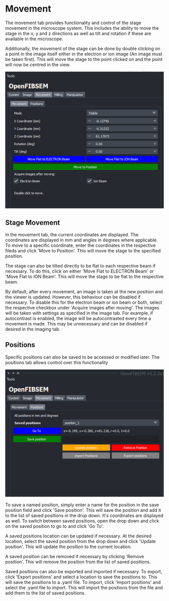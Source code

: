 # Movement

The movement tab provides functionality and control of the stage movement in the microscope system. This includes the ability to move the stage in the x, y and z directions as well as tilt and rotation if these are available in the microscope. 

Additionally, the movement of the stage can be done by double clicking on a point in the image itself either in the electron or ion image (An image must be taken first). This will move the stage to the point clicked on and the point will now be centred in the view.

![movement_tab](../img/user_guide/movement/movement_tab.png)

## Stage Movement

In the movement tab, the current coordinates are displayed. The coordinates are displayed in mm and angles in degrees where applicable. To move to a specific coordinate, enter the coordinates in the respective fileds and click 'Move to Position'. This will move the stage to the specified position. 

The stage can also be tilted directly to be flat to each respective beam if necessary. To do this, click on either 'Move Flat to ELECTRON Beam' or 'Move Flat to ION Beam'. This will move the stage to be flat to the respective beam.

By default, after every movement, an image is taken at the new position and the viewer is updated. However, this behaviour can be disabled if necessary. To disable this for the electron beam or ion beam or both, select the respective checkbox under 'Acquire images after moving'. The images will be taken with settings as specified in the image tab. For example, if autocontrast is enabled, the image will be autocontrasted every time a movement is made. This may be unnecessary and can be disabled if desired in the imaging tab.

## Positions

Specific positions can also be saved to be accessed or modified later. The positions tab allows control over this functionality

![positions_tab](../img/user_guide/movement/positions_tab.png)

To save a named position, simply enter a name for the position in the save position field and click 'Save position'. This will save the position and add it to the list of saved positions in the drop down. It's coordinates are displayed as well. To switch between saved positions, open the drop down and click on the saved position to go to and click 'Go To'. 

A saved positions location can be updated if necessary. At the desired location, select the saved position from the drop down and click 'Update position'. This will update the position to the current location.

A saved position can be removed if necessary by clicking 'Remove position'. This will remove the position from the list of saved positions.

Saved positions can also be exported and imported if necessary. To export, click 'Export positions' and select a location to save the positions to. This will save the positions to a .yaml file. To import, click 'Import positions' and select the .yaml file to import. This will import the positions from the file and add them to the list of saved positions.

